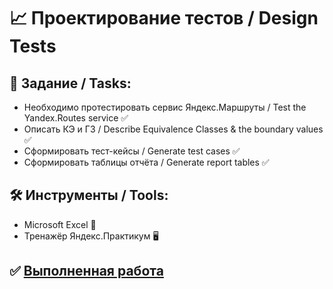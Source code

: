 # :chart_with_upwards_trend: Проектирование тестов / Design Tests

## :bookmark_tabs: Задание / Tasks: 
- Необходимо протестировать сервис Яндекс.Маршруты / Test the Yandex.Routes service :white_check_mark: 
- Описать КЭ и ГЗ / Describe Equivalence Classes & the boundary values :white_check_mark:
- Сформировать тест-кейсы / Generate test cases :white_check_mark:
- Сформировать таблицы отчёта / Generate report tables :white_check_mark:

## :hammer_and_wrench: Инструменты / Tools:
- Microsoft Excel :briefcase:
- Тренажёр Яндекс.Практикум :desktop_computer:
## :white_check_mark: [Выполненная работа](https://docs.google.com/spreadsheets/d/1HeMdsewGP2wLdLFw3-EZ-Us8m4BPbfrMsbbVD621EX8/edit?gid=483862348#gid=483862348)
